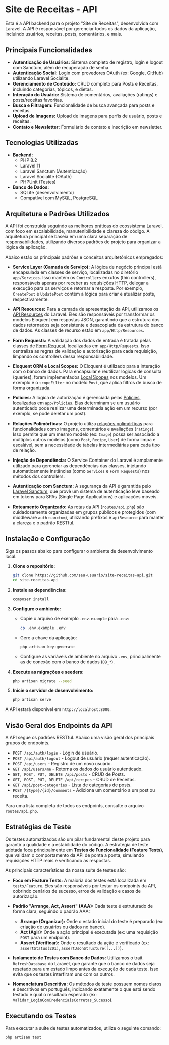 # Site de Receitas - API

Esta é a API backend para o projeto "Site de Receitas", desenvolvida com Laravel. A API é responsável por gerenciar todos os dados da aplicação, incluindo usuários, receitas, posts, comentários, e mais.

## Principais Funcionalidades

-   **Autenticação de Usuários:** Sistema completo de registro, login e logout com Sanctum, além de recuperação de senha.
-   **Autenticação Social:** Login com provedores OAuth (ex: Google, GitHub) utilizando Laravel Socialite.
-   **Gerenciamento de Conteúdo:** CRUD completo para Posts e Receitas, incluindo categorias, tópicos, e dietas.
-   **Interação do Usuário:** Sistema de comentários, avaliações (ratings) e posts/receitas favoritas.
-   **Busca e Filtragem:** Funcionalidade de busca avançada para posts e receitas.
-   **Upload de Imagens:** Upload de imagens para perfis de usuário, posts e receitas.
-   **Contato e Newsletter:** Formulário de contato e inscrição em newsletter.

## Tecnologias Utilizadas

-   **Backend:**
    -   PHP 8.2
    -   Laravel 11
    -   Laravel Sanctum (Autenticação)
    -   Laravel Socialite (OAuth)
    -   PHPUnit (Testes)
-   **Banco de Dados:**
    -   SQLite (desenvolvimento)
    -   Compatível com MySQL, PostgreSQL

## Arquitetura e Padrões Utilizados

A API foi construída seguindo as melhores práticas do ecossistema Laravel, com foco em escalabilidade, manutenibilidade e clareza do código. A arquitetura principal se baseia em uma clara separação de responsabilidades, utilizando diversos padrões de projeto para organizar a lógica da aplicação.

Abaixo estão os principais padrões e conceitos arquitetônicos empregados:

*   **Service Layer (Camada de Serviço):** A lógica de negócio principal está encapsulada em classes de serviço, localizadas no diretório `app/Services`. Isso mantém os `Controllers` enxutos (thin controllers), responsáveis apenas por receber as requisições HTTP, delegar a execução para os serviços e retornar a resposta. Por exemplo, `CreatePost` e `UpdatePost` contêm a lógica para criar e atualizar posts, respectivamente.

*   **API Resources:** Para a camada de apresentação da API, utilizamos os [API Resources](https://laravel.com/docs/eloquent-resources) do Laravel. Eles são responsáveis por transformar os modelos Eloquent em respostas JSON, garantindo que a estrutura dos dados retornados seja consistente e desacoplada da estrutura do banco de dados. As classes de recurso estão em `app/Http/Resources`.

*   **Form Requests:** A validação dos dados de entrada é tratada pelas classes de [Form Request](https://laravel.com/docs/validation#form-request-validation), localizadas em `app/Http/Requests`. Isso centraliza as regras de validação e autorização para cada requisição, limpando os controllers dessa responsabilidade.

*   **Eloquent ORM e Local Scopes:** O Eloquent é utilizado para a interação com o banco de dados. Para encapsular e reutilizar lógicas de consulta (queries), foram implementados [Local Scopes](https://laravel.com/docs/eloquent#local-scopes) nos modelos. Um exemplo é o `scopeFilter` no modelo `Post`, que aplica filtros de busca de forma organizada.

*   **Policies:** A lógica de autorização é gerenciada pelas [Policies](https://laravel.com/docs/authorization#writing-policies), localizadas em `app/Policies`. Elas determinam se um usuário autenticado pode realizar uma determinada ação em um recurso (por exemplo, se pode deletar um post).

*   **Relações Polimórficas:** O projeto utiliza [relações polimórficas](https://laravel.com/docs/eloquent-relationships#polymorphic-relationships) para funcionalidades como imagens, comentários e avaliações (`ratings`). Isso permite que um mesmo modelo (ex: `Image`) possa ser associado a múltiplos outros modelos (como `Post`, `Recipe`, `User`) de forma limpa e escalável, sem a necessidade de tabelas intermediárias para cada tipo de relação.

*   **Injeção de Dependência:** O Service Container do Laravel é amplamente utilizado para gerenciar as dependências das classes, injetando automaticamente instâncias (como `Services` e `Form Requests`) nos métodos dos controllers.

*   **Autenticação com Sanctum:** A segurança da API é garantida pelo [Laravel Sanctum](https://laravel.com/docs/sanctum), que provê um sistema de autenticação leve baseado em tokens para SPAs (Single Page Applications) e aplicações móveis.

*   **Roteamento Organizado:** As rotas da API (`routes/api.php`) são cuidadosamente organizadas em grupos públicos e protegidos (com middleware `auth:sanctum`), utilizando prefixos e `apiResource` para manter a clareza e o padrão RESTful.

## Instalação e Configuração

Siga os passos abaixo para configurar o ambiente de desenvolvimento local:

1.  **Clone o repositório:**
    ```bash
    git clone https://github.com/seu-usuario/site-receitas-api.git
    cd site-receitas-api
    ```

2.  **Instale as dependências:**
    ```bash
    composer install
    ```

3.  **Configure o ambiente:**
    -   Copie o arquivo de exemplo `.env.example` para `.env`:
        ```bash
        cp .env.example .env
        ```
    -   Gere a chave da aplicação:
        ```bash
        php artisan key:generate
        ```
    -   Configure as variáveis de ambiente no arquivo `.env`, principalmente as de conexão com o banco de dados (`DB_*`).

4.  **Execute as migrações e seeders:**
    ```bash
    php artisan migrate --seed
    ```

5.  **Inicie o servidor de desenvolvimento:**
    ```bash
    php artisan serve
    ```

A API estará disponível em `http://localhost:8000`.

## Visão Geral dos Endpoints da API

A API segue os padrões RESTful. Abaixo uma visão geral dos principais grupos de endpoints.

-   `POST /api/auth/login` - Login de usuário.
-   `POST /api/auth/logout` - Logout de usuário (requer autenticação).
-   `POST /api/users` - Registro de um novo usuário.
-   `GET /api/users/me` - Retorna os dados do usuário autenticado.
-   `GET, POST, PUT, DELETE /api/posts` - CRUD de Posts.
-   `GET, POST, PUT, DELETE /api/recipes` - CRUD de Receitas.
-   `GET /api/post-categories` - Lista de categorias de posts.
-   `POST /{type}/{id}/comments` - Adiciona um comentário a um post ou receita.

Para uma lista completa de todos os endpoints, consulte o arquivo `routes/api.php`.

## Estratégias de Teste

Os testes automatizados são um pilar fundamental deste projeto para garantir a qualidade e a estabilidade do código. A estratégia de teste adotada foca principalmente em **Testes de Funcionalidade (Feature Tests)**, que validam o comportamento da API de ponta a ponta, simulando requisições HTTP reais e verificando as respostas.

As principais características da nossa suíte de testes são:

*   **Foco em Feature Tests:** A maioria dos testes está localizada em `tests/Feature`. Eles são responsáveis por testar os endpoints da API, cobrindo cenários de sucesso, erros de validação e casos de autorização.

*   **Padrão "Arrange, Act, Assert" (AAA):** Cada teste é estruturado de forma clara, seguindo o padrão AAA:
    *   **Arrange (Organizar):** Onde o estado inicial do teste é preparado (ex: criação de usuários ou dados no banco).
    *   **Act (Agir):** Onde a ação principal é executada (ex: uma requisição `POST` para um endpoint).
    *   **Assert (Verificar):** Onde o resultado da ação é verificado (ex: `assertStatus(201)`, `assertJsonStructure([...])`).

*   **Isolamento de Testes com Banco de Dados:** Utilizamos o trait `RefreshDatabase` do Laravel, que garante que o banco de dados seja resetado para um estado limpo antes da execução de cada teste. Isso evita que os testes interfiram uns com os outros.

*   **Nomenclatura Descritiva:** Os métodos de teste possuem nomes claros e descritivos em português, indicando exatamente o que está sendo testado e qual o resultado esperado (ex: `Validar_LoginComCredenciaisCorretas_Sucesso`).

## Executando os Testes

Para executar a suíte de testes automatizados, utilize o seguinte comando:

```bash
php artisan test
```
